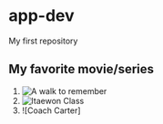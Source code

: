 # app-dev
My first repository 

## My favorite movie/series
1. ![A walk to remember](https://th.bing.com/th/id/R.52e39601fac360ab6de9c67e7b635bab?rik=D96TuTbP%2bCHPPA&riu=http%3a%2f%2fimages.fanpop.com%2fimages%2fimage_uploads%2fA-Walk-To-Remember-Poster-a-walk-to-remember-439740_550_815.jpg&ehk=8HQDxwa22eZtX9FEzDHCmRIahPy%2fAjgB%2bLCyQ3VCFAE%3d&risl=&pid=ImgRaw&r=0)
3. ![Itaewon Class](https://th.bing.com/th/id/OIP.6glMzxn9aLdb4RoSmtuIWQHaLG?rs=1&pid=ImgDetMain)
4. ![Coach Carter]

